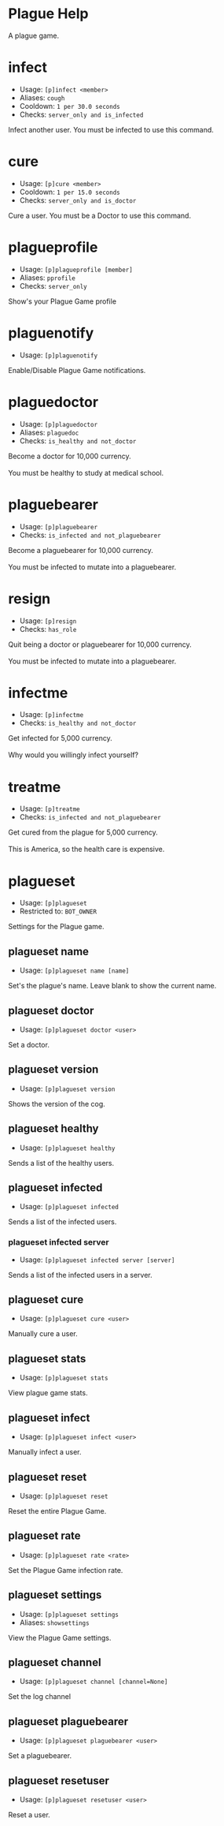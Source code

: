 # Plague Help

A plague game.

# infect
 - Usage: `[p]infect <member>`
 - Aliases: `cough`
 - Cooldown: `1 per 30.0 seconds`
 - Checks: `server_only and is_infected`

Infect another user. You must be infected to use this command.

# cure
 - Usage: `[p]cure <member>`
 - Cooldown: `1 per 15.0 seconds`
 - Checks: `server_only and is_doctor`

Cure a user. You must be a Doctor to use this command.

# plagueprofile
 - Usage: `[p]plagueprofile [member]`
 - Aliases: `pprofile`
 - Checks: `server_only`

Show's your Plague Game profile

# plaguenotify
 - Usage: `[p]plaguenotify`

Enable/Disable Plague Game notifications.

# plaguedoctor
 - Usage: `[p]plaguedoctor`
 - Aliases: `plaguedoc`
 - Checks: `is_healthy and not_doctor`

Become a doctor for 10,000 currency.<br/><br/>You must be healthy to study at medical school.

# plaguebearer
 - Usage: `[p]plaguebearer`
 - Checks: `is_infected and not_plaguebearer`

Become a plaguebearer for 10,000 currency.<br/><br/>You must be infected to mutate into a plaguebearer.

# resign
 - Usage: `[p]resign`
 - Checks: `has_role`

Quit being a doctor or plaguebearer for 10,000 currency.<br/><br/>You must be infected to mutate into a plaguebearer.

# infectme
 - Usage: `[p]infectme`
 - Checks: `is_healthy and not_doctor`

Get infected for 5,000 currency.<br/><br/>Why would you willingly infect yourself?

# treatme
 - Usage: `[p]treatme`
 - Checks: `is_infected and not_plaguebearer`

Get cured from the plague for 5,000 currency.<br/><br/>This is America, so the health care is expensive.

# plagueset
 - Usage: `[p]plagueset`
 - Restricted to: `BOT_OWNER`

Settings for the Plague game.

## plagueset name
 - Usage: `[p]plagueset name [name]`

Set's the plague's name. Leave blank to show the current name.

## plagueset doctor
 - Usage: `[p]plagueset doctor <user>`

Set a doctor.

## plagueset version
 - Usage: `[p]plagueset version`

Shows the version of the cog.

## plagueset healthy
 - Usage: `[p]plagueset healthy`

Sends a list of the healthy users.

## plagueset infected
 - Usage: `[p]plagueset infected`

Sends a list of the infected users.

### plagueset infected server
 - Usage: `[p]plagueset infected server [server]`

Sends a list of the infected users in a server.

## plagueset cure
 - Usage: `[p]plagueset cure <user>`

Manually cure a user.

## plagueset stats
 - Usage: `[p]plagueset stats`

View plague game stats.

## plagueset infect
 - Usage: `[p]plagueset infect <user>`

Manually infect a user.

## plagueset reset
 - Usage: `[p]plagueset reset`

Reset the entire Plague Game.

## plagueset rate
 - Usage: `[p]plagueset rate <rate>`

Set the Plague Game infection rate.

## plagueset settings
 - Usage: `[p]plagueset settings`
 - Aliases: `showsettings`

View the Plague Game settings.

## plagueset channel
 - Usage: `[p]plagueset channel [channel=None]`

Set the log channel

## plagueset plaguebearer
 - Usage: `[p]plagueset plaguebearer <user>`

Set a plaguebearer.

## plagueset resetuser
 - Usage: `[p]plagueset resetuser <user>`

Reset a user.
